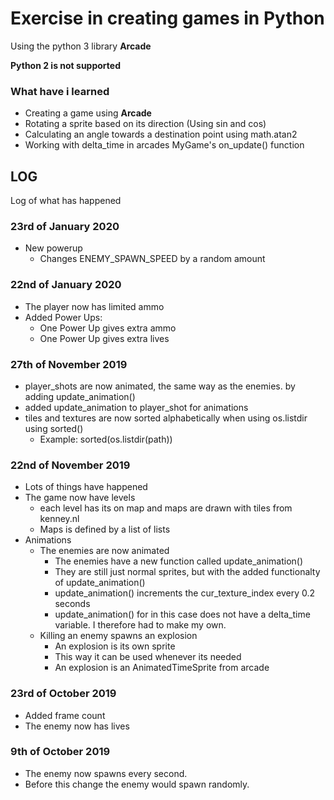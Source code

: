 # Exercise in creating games in Python
Using the python 3 library **Arcade**

**Python 2 is not supported**

### What have i learned
- Creating a game using **Arcade**
- Rotating a sprite based on its direction (Using sin and cos)
- Calculating an angle towards a destination point using math.atan2
- Working with delta_time in arcades MyGame's on_update() function

## LOG
Log of what has happened

### 23rd of January 2020
- New powerup
  - Changes ENEMY_SPAWN_SPEED by a random amount 

### 22nd of January 2020
- The player now has limited ammo
- Added Power Ups:
  - One Power Up gives extra ammo
  - One Power Up gives extra lives

### 27th of November 2019
- player_shots are now animated, the same way as the enemies. by adding update_animation()
- added update_animation to player_shot for animations
- tiles and textures are now sorted alphabetically when using os.listdir using sorted()
    - Example: sorted(os.listdir(path))

### 22nd of November 2019
- Lots of things have happened
- The game now have levels
    - each level has its on map and maps are drawn with tiles from kenney.nl
    - Maps is defined by a list of lists
- Animations
    - The enemies are now animated
        - The enemies have a new function called update_animation()
        - They are still just normal sprites, but with the added functionalty of update_animation()
        - update_animation() increments the cur_texture_index every 0.2 seconds
        - update_animation() for in this case does not have a delta_time variable. I therefore had to make my own.
    - Killing an enemy spawns an explosion
        - An explosion is its own sprite
        - This way it can be used whenever its needed
        - An explosion is an AnimatedTimeSprite from arcade

### 23rd of October 2019
- Added frame count
- The enemy now has lives

### 9th of October 2019
- The enemy now spawns every second.
- Before this change the enemy would spawn randomly.
